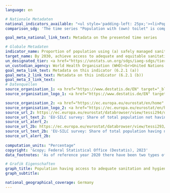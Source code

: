 ```yaml
---
language: en    

# Nationale Metadaten    
national_indicators_available: "<ul style='padding-left: 25px;'><li>Population with (own) toilet</li> <li> Population with (own) bathtub or shower</li></ul>"    
comparison_sdg: 'The time series "Population with (own) toilet" is compliant with the global metadata. The time series "Population with (own) bathtub or shower" provides additional information.'    

goal_meta_national_link_text: Metadata on the presented time series    

# Globale Metadaten    
indicator_name: Proportion of population using (a) safely managed sanitation services and (b) a hand-washing facility with soap and water    
target_name: By 2030, achieve access to adequate and equitable sanitation and hygiene for all and end open defecation, paying special attention to the needs of women and girls and those in vulnerable situations    
un_designated_tier: <a href="https://unstats.un.org/sdgs/iaeg-sdgs/tier-classification/" title="Click here for more information on the UN tier classification."  target="_blank" onclick="return confirm_alert(this);">Tier I/II</a>    
un_custodian_agency: World Health Organisation (WHO)<br>United Nations International Children's Emergency Fund (UNICEF)    
goal_meta_link_text: Metadata on this indicator (6.2.1 (a))    
goal_meta_2_link_text: Metadata on this indicator (6.2.1 (b))    
goal_meta_3_link_text:         
# Datenquellen
source_organisation_1: <a href="https://www.destatis.de/EN" target="_blank"> Federal Statistical Office (Destatis) </a>
source_organisation_logo_1: <a href="https://www.destatis.de/EN" target="_blank"><img src="https://g205sdgs.github.io/sdg-indicators/public/OrgImgEn/destatis.png" alt="Logo destatis" style="height:60px; width:148px"/></a>

source_organisation_2: <a href="https://ec.europa.eu/eurostat/en/home" target="_blank" onclick="return confirm_alert('');"> Statistical office of the European Union (Eurostat) </a>
source_organisation_logo_2: <a href="https://ec.europa.eu/eurostat/en/home" target="_blank" onclick="return confirm_alert('');"><img src="https://g205sdgs.github.io/sdg-indicators/public/OrgImgEn/eurostat.png" alt="Logo eurostat" style="height:60px; width:148px"/></a>
source_url_2: https://ec.europa.eu/eurostat/databrowser/view/tessi294/default/table?lang=en
source_url_text_2: 'EU-SILC survey: Share of total population not having indoor flushing toilet for the sole use of their household – Eurostat table [tessi294]'
source_url_alert_2: 
source_url_2b: https://ec.europa.eu/eurostat/databrowser/view/tessi293/default/table?lang=en
source_url_text_2b: 'EU-SILC survey: Share of total population having neither a bath, nor a shower in their dwelling – Eurostat table [tessi293]'
source_url_alert_2b: 
    
computation_units: "Percentage"    
copyright: '&copy; Federal Statistical Office (Destatis), 2023'    
data_footnotes: 'As of reference year 2020 there have been two types of results: first and final results. The results currently shown are final results. The "Leben in Europa" survey (German name of the European Union Statistics on Income and Living Conditions - EU-SILC), which was conducted separately in the past, was integrated as a subsample into the microcensus in 2020. Comparing the data of reference year 2020 with those of previous years is not possible (break in the time series) as the voluntary survey was changed over to a partly compulsory survey and the composition of the sample was changed.<br>• Data is only available until 2020.'    

# Grafik Eigenschaften    
graph_title: Population having access to adequate sanitation and hygiene
graph_subtitle:     

national_geographical_coverage: Germany    
---
```


<span></span>